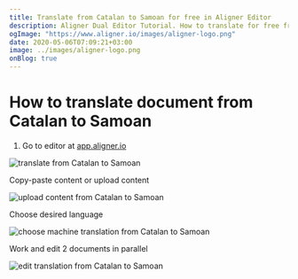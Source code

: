 ```yaml
---
title: Translate from Catalan to Samoan for free in Aligner Editor
description: Aligner Dual Editor Tutorial. How to translate for free from Catalan to Samoan. Aligner is multilingual document management platform. 
ogImage: "https://www.aligner.io/images/aligner-logo.png"
date: 2020-05-06T07:09:21+03:00
image: ../images/aligner-logo.png
onBlog: true
---
```


# How to translate document from Catalan to Samoan

1. Go to editor at [app.aligner.io](https://app.aligner.io "Aligner App web page")

![translate from Catalan to Samoan](../aligner-blank-editor.png "translate from Catalan to Samoan")

Copy-paste content or upload content

![upload content from Catalan to Samoan](../aligner-uploaded-document.png "upload content from Catalan to Samoan")

Choose desired language

![choose machine translation from Catalan to Samoan](../aligner-language-dropdown.png "choose machine translation from Catalan to Samoan")

Work and edit 2 documents in parallel

![edit translation from Catalan to Samoan](../aligner-double-sitded-editor.png "edit translation from Catalan to Samoan")


